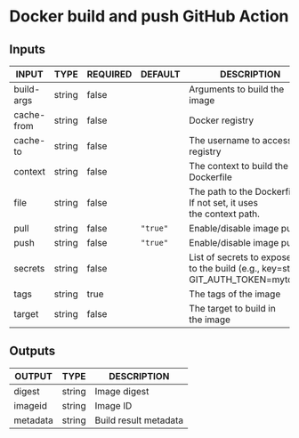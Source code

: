 # Docker build and push GitHub Action

## Inputs

<!-- AUTO-DOC-INPUT:START - Do not remove or modify this section -->

|   INPUT    |  TYPE  | REQUIRED | DEFAULT  |                                      DESCRIPTION                                       |
|------------|--------|----------|----------|----------------------------------------------------------------------------------------|
| build-args | string |  false   |          |                              Arguments to build the image                              |
| cache-from | string |  false   |          |                                    Docker registry                                     |
|  cache-to  | string |  false   |          |                        The username to access the <br>registry                         |
|  context   | string |  false   |          |                        The context to build the <br>Dockerfile                         |
|    file    | string |  false   |          |       The path to the Dockerfile. <br>If not set, it uses <br>the context path.        |
|    pull    | string |  false   | `"true"` |                               Enable/disable image pull                                |
|    push    | string |  false   | `"true"` |                               Enable/disable image push                                |
|  secrets   | string |  false   |          | List of secrets to expose <br>to the build (e.g., key=string, GIT\_AUTH\_TOKEN=mytoken)  |
|    tags    | string |   true   |          |                                 The tags of the image                                  |
|   target   | string |  false   |          |                         The target to build in <br>the image                           |

<!-- AUTO-DOC-INPUT:END -->

## Outputs

<!-- AUTO-DOC-OUTPUT:START - Do not remove or modify this section -->

|  OUTPUT  |  TYPE  |      DESCRIPTION      |
|----------|--------|-----------------------|
|  digest  | string |     Image digest      |
| imageid  | string |       Image ID        |
| metadata | string | Build result metadata |

<!-- AUTO-DOC-OUTPUT:END -->
